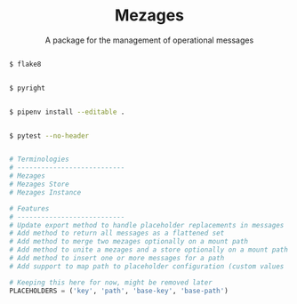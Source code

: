 <h1 align="center">Mezages</h1>
<p align="center">A package for the management of operational messages</p>


```bash

$ flake8

```

```bash

$ pyright

```

``` bash

$ pipenv install --editable .

```

```bash

$ pytest --no-header

```

```python

# Terminologies
# ---------------------------
# Mezages
# Mezages Store
# Mezages Instance

# Features
# ---------------------------
# Update export method to handle placeholder replacements in messages
# Add method to return all messages as a flattened set
# Add method to merge two mezages optionally on a mount path
# Add method to unite a mezages and a store optionally on a mount path
# Add method to insert one or more messages for a path
# Add support to map path to placeholder configuration (custom values | keys and paths manipulations)

# Keeping this here for now, might be removed later
PLACEHOLDERS = ('key', 'path', 'base-key', 'base-path')

```